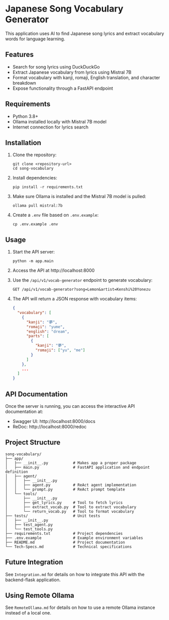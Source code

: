 # Japanese Song Vocabulary Generator

This application uses AI to find Japanese song lyrics and extract vocabulary words for language learning.

## Features

- Search for song lyrics using DuckDuckGo
- Extract Japanese vocabulary from lyrics using Mistral 7B
- Format vocabulary with kanji, romaji, English translation, and character breakdown
- Expose functionality through a FastAPI endpoint

## Requirements

- Python 3.8+
- Ollama installed locally with Mistral 7B model
- Internet connection for lyrics search

## Installation

1. Clone the repository:
   ```
   git clone <repository-url>
   cd song-vocabulary
   ```

2. Install dependencies:
   ```
   pip install -r requirements.txt
   ```

3. Make sure Ollama is installed and the Mistral 7B model is pulled:
   ```
   ollama pull mistral:7b
   ```

4. Create a `.env` file based on `.env.example`:
   ```
   cp .env.example .env
   ```

## Usage

1. Start the API server:
   ```
   python -m app.main
   ```

2. Access the API at http://localhost:8000

3. Use the `/api/v1/vocab-generator` endpoint to generate vocabulary:
   ```
   GET /api/v1/vocab-generator?song=Lemon&artist=Kenshi%20Yonezu
   ```

4. The API will return a JSON response with vocabulary items:
   ```json
   {
     "vocabulary": [
       {
         "kanji": "夢",
         "romaji": "yume",
         "english": "dream",
         "parts": [
           {
             "kanji": "夢",
             "romaji": ["yu", "me"]
           }
         ]
       },
       ...
     ]
   }
   ```

## API Documentation

Once the server is running, you can access the interactive API documentation at:
- Swagger UI: http://localhost:8000/docs
- ReDoc: http://localhost:8000/redoc

## Project Structure

```
song-vocabulary/
├── app/
│   ├── __init__.py           # Makes app a proper package
│   ├── main.py               # FastAPI application and endpoint definition
│   ├── agent/
│   │   ├── __init__.py
│   │   ├── agent.py          # ReAct agent implementation
│   │   └── prompt.py         # ReAct prompt template
│   └── tools/
│       ├── __init__.py
│       ├── get_lyrics.py     # Tool to fetch lyrics
│       ├── extract_vocab.py  # Tool to extract vocabulary
│       └── return_vocab.py   # Tool to format vocabulary
├── tests/                    # Unit tests
│   ├── __init__.py
│   ├── test_agent.py
│   └── test_tools.py
├── requirements.txt          # Project dependencies
├── .env.example              # Example environment variables
├── README.md                 # Project documentation
└── Tech-Specs.md             # Technical specifications
```

## Future Integration

See `Integration.md` for details on how to integrate this API with the backend-flask application.

## Using Remote Ollama

See `RemoteOllama.md` for details on how to use a remote Ollama instance instead of a local one.
